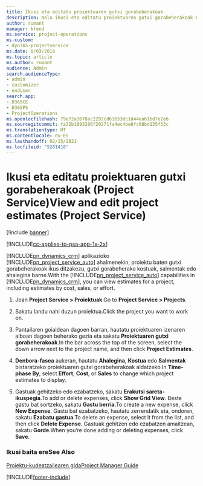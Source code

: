 ```yaml
---
title: Ikusi eta editatu proiektuaren gutxi gorabeherakoak
description: Nola ikusi eta editatu proiektuaren gutxi gorabeherakoak Project Service-n
author: rumant
manager: kfend
ms.service: project-operations
ms.custom:
- dyn365-projectservice
ms.date: 8/03/2018
ms.topic: article
ms.author: rumant
audience: Admin
search.audienceType:
- admin
- customizer
- enduser
search.app:
- D365CE
- D365PS
- ProjectOperations
ms.openlocfilehash: 79e72a3678ac2292cd61653dc1d44ea61bd7e2e6
ms.sourcegitcommit: fa32b1893286f20271fa4ec4be8fc68bd135f53c
ms.translationtype: HT
ms.contentlocale: eu-ES
ms.lasthandoff: 02/15/2021
ms.locfileid: "5281418"
---
```

# <a name="view-and-edit-project-estimates-project-service"></a><span data-ttu-id="fa990-103">Ikusi eta editatu proiektuaren gutxi gorabeherakoak (Project Service)</span><span class="sxs-lookup"><span data-stu-id="fa990-103">View and edit project estimates (Project Service)</span></span>

[!include [banner](../includes/psa-now-project-operations.md)]

[!INCLUDE[cc-applies-to-psa-app-1x-2x](../includes/cc-applies-to-psa-app-1x-2x.md)]

<span data-ttu-id="fa990-104">[!INCLUDE[pn_dynamics_crm](../includes/pn-dynamics-crm.md)] aplikazioko [!INCLUDE[pn_project_service_auto](../includes/pn-project-service-auto.md)] ahalmenekin, proiektu baten gutxi gorabeherakoak ikus ditzakezu, gutxi gorabeherako kostuak, salmentak edo ahalegina barne.</span><span class="sxs-lookup"><span data-stu-id="fa990-104">With the [!INCLUDE[pn_project_service_auto](../includes/pn-project-service-auto.md)] capabilities in [!INCLUDE[pn_dynamics_crm](../includes/pn-dynamics-crm.md)], you can view estimates for a project, including estimates by cost, sales, or effort.</span></span>  
  
1.  <span data-ttu-id="fa990-105">Joan **Project Service > Proiektuak**.</span><span class="sxs-lookup"><span data-stu-id="fa990-105">Go to **Project Service > Projects**.</span></span>  
  
2.  <span data-ttu-id="fa990-106">Sakatu landu nahi duzun proiektua.</span><span class="sxs-lookup"><span data-stu-id="fa990-106">Click the project you want to work on.</span></span>  
  
3.  <span data-ttu-id="fa990-107">Pantailaren goialdean dagoen barran, hautatu proiektuaren izenaren alboan dagoen beherako gezia eta sakatu **Proiektuaren gutxi gorabeherakoak**.</span><span class="sxs-lookup"><span data-stu-id="fa990-107">In the bar across the top of the screen, select the down arrow next to the project name, and then click **Project Estimates**.</span></span>  
  
4.  <span data-ttu-id="fa990-108">**Denbora-fasea** aukeran, hautatu **Ahalegina**, **Kostua** edo **Salmentak** bistaratzeko proiektuaren gutxi gorabeherakoak aldatzeko.</span><span class="sxs-lookup"><span data-stu-id="fa990-108">In **Time-phase By**, select **Effort**, **Cost**, or **Sales** to change which project estimates to display.</span></span>  
  
5.  <span data-ttu-id="fa990-109">Gastuak gehitzeko edo ezabatzeko, sakatu **Erakutsi sareta-ikuspegia**.</span><span class="sxs-lookup"><span data-stu-id="fa990-109">To add or delete expenses, click **Show Grid View**.</span></span> <span data-ttu-id="fa990-110">Beste gastu bat sortzeko, sakatu **Gastu berria**.</span><span class="sxs-lookup"><span data-stu-id="fa990-110">To create a new expense, click **New Expense**.</span></span> <span data-ttu-id="fa990-111">Gastu bat ezabatzeko, hautatu zerrendatik eta, ondoren, sakatu **Ezabatu gastua**.</span><span class="sxs-lookup"><span data-stu-id="fa990-111">To delete an expense, select it from the list, and then click **Delete Expense**.</span></span> <span data-ttu-id="fa990-112">Gastuak gehitzen edo ezabatzen amaitzean, sakatu **Gorde**.</span><span class="sxs-lookup"><span data-stu-id="fa990-112">When you’re done adding or deleting expenses, click **Save**.</span></span>  
  
### <a name="see-also"></a><span data-ttu-id="fa990-113">Ikusi baita ere</span><span class="sxs-lookup"><span data-stu-id="fa990-113">See Also</span></span>  
 [<span data-ttu-id="fa990-114">Proiektu-kudeatzailearen gida</span><span class="sxs-lookup"><span data-stu-id="fa990-114">Project Manager Guide</span></span>](../psa/project-manager-guide.md)


[!INCLUDE[footer-include](../includes/footer-banner.md)]